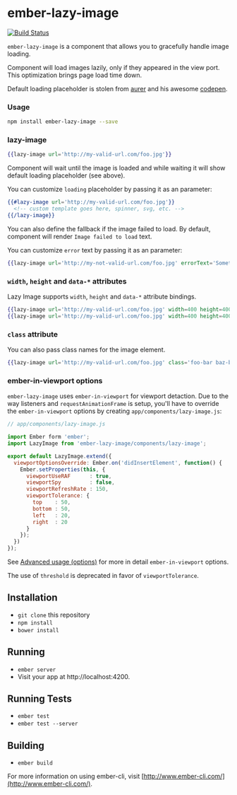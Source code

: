 # ember-lazy-image

[![Build Status](https://travis-ci.org/twokul/ember-lazy-image.svg)](https://travis-ci.org/twokul/ember-lazy-image)

`ember-lazy-image` is a component that allows you to gracefully handle image loading.

Component will load images lazily, only if they appeared in the view port.
This optimization brings page load time down.

Default loading placeholder is stolen from [aurer](https://github.com/aurer) and his awesome [codepen](http://codepen.io/aurer/pen/jEGbA).

### Usage

```sh
npm install ember-lazy-image --save
```

### lazy-image

```hbs
{{lazy-image url='http://my-valid-url.com/foo.jpg'}}
```

Component will wait until the image is loaded and while waiting it will show default
loading placeholder (see above).

You can customize `loading` placeholder by passing it as an parameter:

```hbs
{{#lazy-image url='http://my-valid-url.com/foo.jpg'}}
  <!-- custom template goes here, spinner, svg, etc. -->
{{/lazy-image}}
```

You can also define the fallback if the image failed to load. By default, component will render
`Image failed to load` text.

You can customize `error` text by passing it as an parameter:

```hbs
{{lazy-image url='http://my-not-valid-url.com/foo.jpg' errorText='Something went wrong.'}}
```

### `width`, `height` and `data-*` attributes

Lazy Image supports `width`, `height` and `data-*` attribute bindings.

```hbs
{{lazy-image url='http://my-valid-url.com/foo.jpg' width=400 height=400 data-foo-bar="my-foo-bar"}}
{{lazy-image url='http://my-valid-url.com/foo.jpg' width=400 height=400 data-foo-bar=foo.bar.path}}
```

### `class` attribute

You can also pass class names for the image element.

```hbs
{{lazy-image url='http://my-valid-url.com/foo.jpg' class='foo-bar baz-bar'}}
```

### ember-in-viewport options

`ember-lazy-image` uses `ember-in-viewport` for viewport detaction. Due to the way listeners and `requestAnimationFrame` is setup, you'll have to override the `ember-in-viewport` options by creating `app/components/lazy-image.js`:

```js
// app/components/lazy-image.js

import Ember form 'ember';
import LazyImage from 'ember-lazy-image/components/lazy-image';

export default LazyImage.extend({
  viewportOptionsOverride: Ember.on('didInsertElement', function() {
    Ember.setProperties(this, {
      viewportUseRAF      : true,
      viewportSpy         : false,
      viewportRefreshRate : 150,
      viewportTolerance: {
        top    : 50,
        bottom : 50,
        left   : 20,
        right  : 20
      }
    });
  })
});
```

See [Advanced usage (options)](https://github.com/dockyard/ember-in-viewport/blob/develop/README.md#advanced-usage-options) for more in detail `ember-in-viewport` options.

The use of `threshold` is deprecated in favor of `viewportTolerance`.

## Installation

* `git clone` this repository
* `npm install`
* `bower install`

## Running

* `ember server`
* Visit your app at http://localhost:4200.

## Running Tests

* `ember test`
* `ember test --server`

## Building

* `ember build`

For more information on using ember-cli, visit [http://www.ember-cli.com/](http://www.ember-cli.com/).
